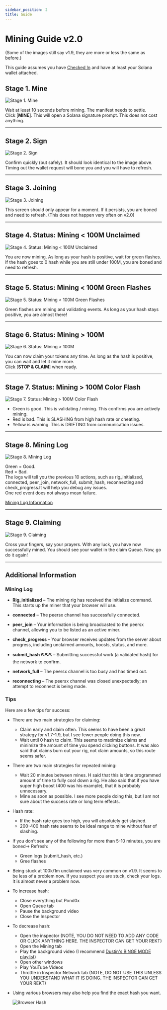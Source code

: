 ```yaml
---
sidebar_position: 2
title: Guide
---
```

 
# Mining Guide v2.0

(Some of the images still say v1.9, they are more or less the same as before.)

This guide assumes you have [Checked In](/docs/guides/checkin) and have at least your Solana wallet attached.

## Stage 1. Mine

![Stage 1. Mine](image.png)

Wait at least 10 seconds before mining. The manifest needs to settle.\
Click [**MINE**].  This will open a Solana signature prompt.  This does not cost anything.

---

## Stage 2. Sign

![Stage 2. Sign](image-1.png)

Confirm quickly (but safely).  It should look identical to the image above.\
Timing out the wallet request will <span className="text-bone">bone</span> you and you will have to refresh.

---

## Stage 3. Joining

![Stage 3. Joining](image-2.png)

This screen should only appear for a moment. If it persists, you are <span className="text-bone">boned</span> and need to refresh. (This does not happen very often on v2.0)

---

## Stage 4. Status: Mining < 100M Unclaimed

![Stage 4. Status: Mining < 100M Unclaimed](image-3.png)

You are now mining. As long as your hash is positive, wait for <span className="text-green">green flashes</span>. \
If the hash goes to 0 hash while you are still under 100M, you are <span className="text-bone">boned</span> and need to refresh.

---

## Stage 5. Status: Mining < 100M <span className="text-green">Green Flashes</span>

![Stage 5. Status: Mining < 100M Green Flashes](image-4.png)

<span className="text-green">Green flashes</span> are mining and validating events. As long as your hash stays positive, you are almost there!

---

## Stage 6. Status: Mining > 100M

![Stage 6. Status: Mining > 100M](image-5.png)

You can now claim your tokens any time. As long as the hash is positive, you can wait and let it mine more.\
Click [**STOP & CLAIM**] when ready.

---

## Stage 7. Status: Mining > 100M Color Flash

![Stage 7. Status: Mining > 100M Color Flash](image-6.png)

- <span className="text-green">Green is good.</span> This is validating / mining.  This confirms you are actively mining.
- <span className="text-red">Red is bad.</span> This is <span className="text-red">SLASHING</span> from high hash rate or cheating.
- <span className="text-yellow">Yellow is warning.</span> This is <span className="text-yellow">DRIFTING</span> from communication issues.

---

## Stage 8. Mining Log

![Stage 8. Mining Log](image-7.png)

<span className="text-green">Green = Good.</span>\
<span className="text-red">Red = Bad.</span>\
The logs will tell you the previous 10 actions, such as rig_initialized, connected, peer_join, network_full, submit_hash, reconnecting and check_progress.It will help you debug any issues.\
One <span className="text-red">red</span> event does not always mean failure.

[Mining Log Information](/docs/guides/mine/guide#mining-log)

---

## Stage 9. Claiming

![Stage 9. Claiming](image-8.png)

Cross your fingers, say your prayers. With any luck, you have now successfully mined. You should see your wallet in the claim Queue. Now, go do it again!

---

## Additional Information

### Mining Log

- **Rig_initialized** – The mining rig has received the initialize command. This starts up the miner that your browser will use.

- **connected** – The peersx channel has successfully connected.

- **peer_join** – Your information is being broadcasted to the peersx channel, allowing you to be listed as an active miner.

- **check_progress** – Your browser receives updates from the server about progress, including unclaimed amounts, boosts, status, and more.

- **submit_hash ⛏️⛏️⛏️** – Submitting successful work (a validated hash) for the network to confirm.

- **network_full** – The peersx channel is too busy and has timed out.

- **reconnecting** – The peersx channel was closed unexpectedly; an attempt to reconnect is being made.

### Tips

Here are a few tips for success:

- There are two main strategies for claiming:
  - Claim early and claim often.  This seems to have been a great strategy for v1.7-1.9, but I see fewer people doing this now.
  - Wait until 0 hash to claim.  This seems to maximize claims and minimize the amount of time you spend clicking buttons.  It was also said that claims burn out your rig, not claim amounts, so this route seems safer.

- There are two main strategies for repeated mining:
  - Wait 20 minutes between mines.  H said that this is time programmed amount of time to fully cool down a rig.  He also said that if you have super high boost (400 was his example), that it is probably unnecessary.
  - Mine as soon as possible.  I see more people doing this, but I am not sure about the success rate or long term effects.

- Hash rate:
  - If the hash rate goes too high, you will absolutely get slashed.
  - 200-400 hash rate seems to be ideal range to mine without fear of slashing.

- If you don’t see any of the following for more than 5-10 minutes, you are <span className="text-bone">boned</span>-> Refresh:
  - <span className="text-green">Green logs</span> (submit_hash, etc.)
  - <span className="text-green">Gree flashes</span>

- Being stuck at 100k/1m unclaimed was very common on v1.9.  It seems to be less of a problem now.  If you suspect you are stuck, check your logs.  It is almost never a problem now.

- To increase hash:
  - Close everything but Pond0x
  - Open Queue tab
  - Pause the background video
  - Close the Inspector

- To decrease hash:
  - Open the inspector (NOTE, YOU DO NOT NEED TO ADD ANY CODE OR CLICK ANYTHING HERE. THE INSPECTOR CAN GET YOUR REKT)
  - Open the Mining tab
  - Play the background video (I recommend [Dustin's BiNGE MODE playlist](https://www.youtube.com/playlist?list=PL6jfERJYHKhwWarzfM6DsAxF-zqJbT2MD))
  - Open other windows
  - Play YouTube Videos
  - Throttle in Inspector Network tab (NOTE, DO NOT USE THIS UNLESS YOU UNDERSTAND WHAT IT IS DOING. THE INSPECTOR CAN GET YOUR REKT)

- Using various browsers may also help you find the exact hash you want.

  ![Browser Hash](browser-hash.png)